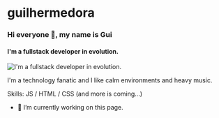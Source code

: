 # guilhermedora
### Hi everyone 👋, my name is Gui
#### I'm a fullstack developer in evolution.
![I'm a fullstack developer in evolution.](https://www.deezer-blog.com/assets/sites/8/2021/11/bandas-de-rock-nacional-confira-os-grandes-nomes-e-seus-maiores-hits.jpg)

I'm a technology fanatic and I like calm environments and heavy music.

Skills: JS / HTML / CSS (and more is coming...)

- 🔭 I’m currently working on this page. 
